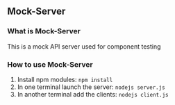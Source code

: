## Mock-Server

### What is Mock-Server
This is a mock API server used for component testing

### How to use Mock-Server
1. Install npm modules: `npm install`
2. In one terminal launch the server: `nodejs server.js`
3. In another terminal add the clients: `nodejs client.js`
